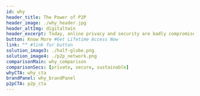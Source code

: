 ```yaml
---
id: why
header_title: The Power of P2P
header_image: ./why_header.jpg
header_altImg: digitaltwin
header_excerpt: Today, online privacy and security are badly compromised. Peer-to-peer models empower communities with equality, sovereignty and resiliency. the Digital Twin uses the power of P2P network to provide you with unprecedented security.
button: Know More #Get Lifetime Access Now
link: "" #link for button
solution_image3: ./half-globe.png
solution_image4: ./p2p_network.png
comparisonMain: why_comparison
comparisonSecs: [private, secure, sustainable]
whyCTA: why_cta
brandPanel: why_brandPanel
p2pCTA: p2p_cta
---
```

